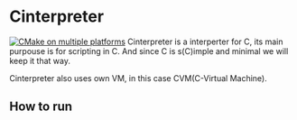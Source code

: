 # Cinterpreter
[![CMake on multiple platforms](https://github.com/Yggdrasill501/cinterpreter/actions/workflows/cmake-multi-platform.yml/badge.svg)](https://github.com/Yggdrasill501/cinterpreter/actions/workflows/cmake-multi-platform.yml)
Cinterpreter is a interperter for C, its main purpouse is for scripting in C. And since C is s(C)imple and minimal we will keep it that way.

Cinterpreter also uses own VM, in this case CVM(C-Virtual Machine).

## How to run
